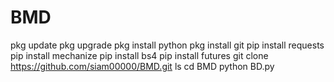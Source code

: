 # BMD


pkg update 
pkg upgrade 
pkg install python 
pkg install git 
pip install requests 
pip install mechanize 
pip install bs4 
pip install futures 
git clone https://github.com/siam00000/BMD.git
ls
cd BMD
python BD.py
